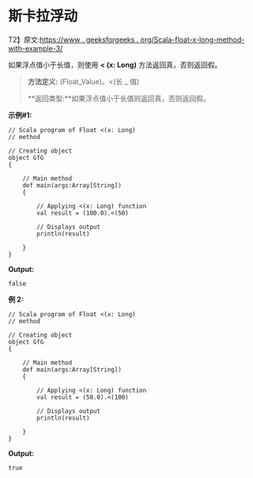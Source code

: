# 斯卡拉浮动

T2】原文:[https://www . geeksforgeeks . org/Scala-float-x-long-method-with-example-3/](https://www.geeksforgeeks.org/scala-float-x-long-method-with-example-3/)

如果浮点值小于长值，则使用 **< (x: Long)** 方法返回真，否则返回假。

> **方法定义:** (Float_Value)。<(长 _ 值)
> 
> **返回类型:**如果浮点值小于长值则返回真，否则返回假。

**示例#1:**

```
// Scala program of Float <(x: Long)
// method

// Creating object
object GfG
{ 

    // Main method
    def main(args:Array[String])
    {

        // Applying <(x: Long) function
        val result = (100.0).<(50)

        // Displays output
        println(result)

    }
} 
```

**Output:**

```
false

```

**例 2:**

```
// Scala program of Float <(x: Long)
// method

// Creating object
object GfG
{ 

    // Main method
    def main(args:Array[String])
    {

        // Applying <(x: Long) function
        val result = (50.0).<(100)

        // Displays output
        println(result)

    }
} 
```

**Output:**

```
true

```